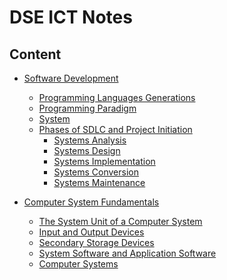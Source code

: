 # DSE ICT Notes
## Content

- [Software Development](https://github.com/LioQing/ICT-Notes/blob/master/Software%20Development.md)
    - [Programming Languages Generations](https://github.com/LioQing/ICT-Notes/blob/master/Software%20Development.md#programming-languages-generations)
    - [Programming Paradigm](https://github.com/LioQing/ICT-Notes/blob/master/Software%20Development.md#programming-paradigm)
    - [System](https://github.com/LioQing/ICT-Notes/blob/master/Software%20Development.md#system)
    - [Phases of SDLC and Project Initiation](https://github.com/LioQing/ICT-Notes/blob/master/Software%20Development.md#phases-of-sdlc-and-project-initiation)
        - [Systems Analysis](https://github.com/LioQing/ICT-Notes/blob/master/Software%20Development.md#systems-analysis)
        - [Systems Design](https://github.com/LioQing/ICT-Notes/blob/master/Software%20Development.md#systems-design)
        - [Systems Implementation](https://github.com/LioQing/ICT-Notes/blob/master/Software%20Development.md#systems-implementation)
        - [Systems Conversion](https://github.com/LioQing/ICT-Notes/blob/master/Software%20Development.md#systems-conversion)
        - [Systems Maintenance](https://github.com/LioQing/ICT-Notes/blob/master/Software%20Development.md#systems-maintenance)

- [Computer System Fundamentals](https://github.com/LioQing/ICT-Notes/blob/master/Computer%20System%20Fundamentals.md)
    - [The System Unit of a Computer System](https://github.com/LioQing/ICT-Notes/blob/master/Computer%20System%20Fundamentals.md#the-system-unit-of-a-computer-system)
    - [Input and Output Devices]()
    - [Secondary Storage Devices]()
    - [System Software and Application Software]()
    - [Computer Systems]()
